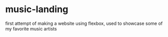 # music-landing
first attempt of making a website using flexbox, used to showcase some of my favorite music artists
